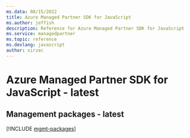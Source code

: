 ```yaml
---
ms.data: 08/15/2022
title: Azure Managed Partner SDK for JavaScript
ms.author: jeffish
description: Reference for Azure Managed Partner SDK for JavaScript
ms.service: managedpartner
ms.topic: reference
ms.devlang: javascript
author: xirzec
---
```

# Azure Managed Partner SDK for JavaScript - latest

## Management packages - latest
[!INCLUDE [mgmt-packages](managed-partner-mgmt-index.md)]